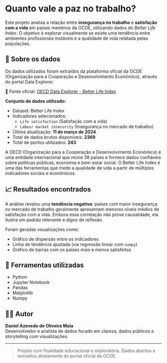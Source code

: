 # Quanto vale a paz no trabalho?

Este projeto analisa a relação entre **insegurança no trabalho** e **satisfação com a vida** em países membros da OCDE, utilizando dados do *Better Life Index*. O objetivo é explorar visualmente se existe uma tendência entre ambientes profissionais instáveis e a qualidade de vida relatada pelas populações.

## 📌 Sobre os dados

Os dados utilizados foram extraídos da plataforma oficial da OCDE (Organização para a Cooperação e Desenvolvimento Econômico), através do portal Data Explorer:

🔗 Fonte oficial: [OECD Data Explorer - Better Life Index](https://data-explorer.oecd.org/vis?tenant=archive&df[ds]=DisseminateArchiveDMZ&df[id]=DF_BLI&df[ag]=OECD&dq=.JE_LMIS%2BSW_LIFS..&to[TIME]=false)

**Conjunto de dados utilizado:**
- Dataset: Better Life Index
- Indicadores selecionados: 
  - `Life satisfaction` (Satisfação com a vida)
  - `Labour market insecurity` (Insegurança no mercado de trabalho)
- Última atualização: **11 de março de 2024**
- Total de dados brutos disponíveis: **2369**
- Total de pontos utilizados: **243**

A OECD (Organização para a Cooperação e Desenvolvimento Econômico) é uma entidade internacional que reúne 38 países e fornece dados confiáveis sobre políticas públicas, economia e bem-estar social. O Better Life Index é uma das ferramentas que mede a qualidade de vida a partir de múltiplos indicadores sociais e econômicos.

## 📈 Resultados encontrados

A análise revelou uma **tendência negativa**: países com maior insegurança no mercado de trabalho geralmente apresentam menores níveis médios de satisfação com a vida. Embora essa correlação não prove causalidade, ela ilustra um padrão relevante e digno de reflexão.

Foram geradas visualizações como:
- Gráfico de dispersão entre os indicadores
- Linha de tendência ajustada (via regressão linear com `numpy`)
- Gráfico de barras com os países mais e menos satisfeitos

## 🧪 Ferramentas utilizadas

- Python
- Jupyter Notebook
- Pandas
- Matplotlib
- Numpy

## 🧑‍💻 Autor

**Daniel Azevedo de Oliveira Maia**  
Desenvolvedor e analista de dados focado em clareza, dados públicos e storytelling com visualizações.

---

> Projeto com finalidade educacional e exploratória. Dados abertos e extraídos diretamente do portal oficial da OCDE.
